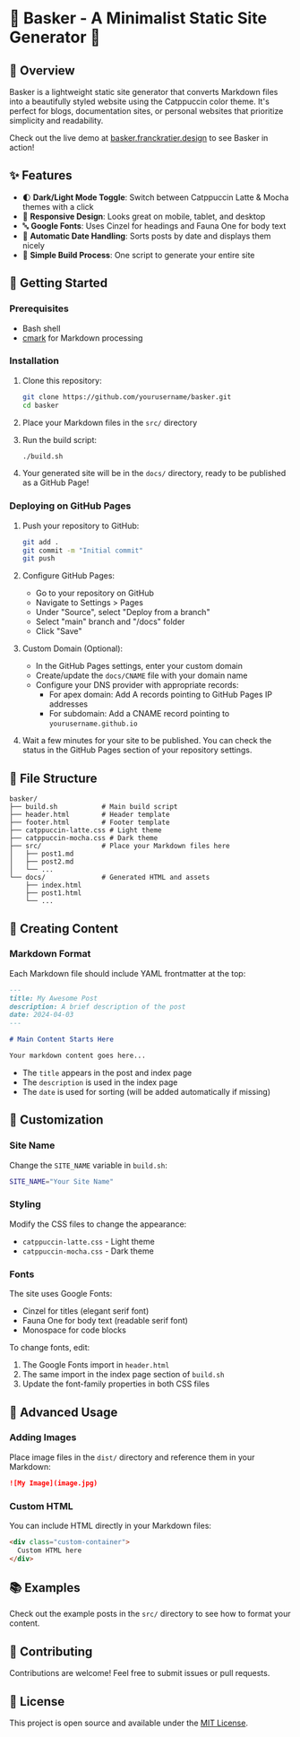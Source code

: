 # 🌟 Basker - A Minimalist Static Site Generator 🌟

## 📝 Overview

Basker is a lightweight static site generator that converts Markdown files into a beautifully styled website using the Catppuccin color theme. It's perfect for blogs, documentation sites, or personal websites that prioritize simplicity and readability.

Check out the live demo at [basker.franckratier.design](https://basker.franckratier.design) to see Basker in action!

## ✨ Features

- 🌓 **Dark/Light Mode Toggle**: Switch between Catppuccin Latte & Mocha themes with a click
- 📱 **Responsive Design**: Looks great on mobile, tablet, and desktop
- 🔤 **Google Fonts**: Uses Cinzel for headings and Fauna One for body text
- 📅 **Automatic Date Handling**: Sorts posts by date and displays them nicely
- 🔄 **Simple Build Process**: One script to generate your entire site

## 🚀 Getting Started

### Prerequisites

- Bash shell
- [cmark](https://github.com/commonmark/cmark) for Markdown processing

### Installation

1. Clone this repository:
   ```bash
   git clone https://github.com/yourusername/basker.git
   cd basker
   ```

2. Place your Markdown files in the `src/` directory

3. Run the build script:
   ```bash
   ./build.sh
   ```

4. Your generated site will be in the `docs/` directory, ready to be published as a GitHub Page!

### Deploying on GitHub Pages

1. Push your repository to GitHub:
   ```bash
   git add .
   git commit -m "Initial commit"
   git push
   ```

2. Configure GitHub Pages:
   - Go to your repository on GitHub
   - Navigate to Settings > Pages
   - Under "Source", select "Deploy from a branch"
   - Select "main" branch and "/docs" folder
   - Click "Save"

3. Custom Domain (Optional):
   - In the GitHub Pages settings, enter your custom domain
   - Create/update the `docs/CNAME` file with your domain name
   - Configure your DNS provider with appropriate records:
     - For apex domain: Add A records pointing to GitHub Pages IP addresses
     - For subdomain: Add a CNAME record pointing to `yourusername.github.io`

4. Wait a few minutes for your site to be published. You can check the status in the GitHub Pages section of your repository settings.

## 📄 File Structure

```
basker/
├── build.sh           # Main build script
├── header.html        # Header template
├── footer.html        # Footer template
├── catppuccin-latte.css # Light theme
├── catppuccin-mocha.css # Dark theme
├── src/               # Place your Markdown files here
│   ├── post1.md
│   ├── post2.md
│   └── ...
└── docs/              # Generated HTML and assets
    ├── index.html
    ├── post1.html
    └── ...
```

## 📝 Creating Content

### Markdown Format

Each Markdown file should include YAML frontmatter at the top:

```markdown
---
title: My Awesome Post
description: A brief description of the post
date: 2024-04-03
---

# Main Content Starts Here

Your markdown content goes here...
```

- The `title` appears in the post and index page
- The `description` is used in the index page
- The `date` is used for sorting (will be added automatically if missing)

## 🎨 Customization

### Site Name

Change the `SITE_NAME` variable in `build.sh`:

```bash
SITE_NAME="Your Site Name"
```

### Styling

Modify the CSS files to change the appearance:

- `catppuccin-latte.css` - Light theme
- `catppuccin-mocha.css` - Dark theme

### Fonts

The site uses Google Fonts:
- Cinzel for titles (elegant serif font)
- Fauna One for body text (readable serif font)
- Monospace for code blocks

To change fonts, edit:
1. The Google Fonts import in `header.html`
2. The same import in the index page section of `build.sh`
3. Update the font-family properties in both CSS files

## 🔧 Advanced Usage

### Adding Images

Place image files in the `dist/` directory and reference them in your Markdown:

```markdown
![My Image](image.jpg)
```

### Custom HTML

You can include HTML directly in your Markdown files:

```markdown
<div class="custom-container">
  Custom HTML here
</div>
```

## 📚 Examples

Check out the example posts in the `src/` directory to see how to format your content.

## 🤝 Contributing

Contributions are welcome! Feel free to submit issues or pull requests.

## 📄 License

This project is open source and available under the [MIT License](LICENSE).
